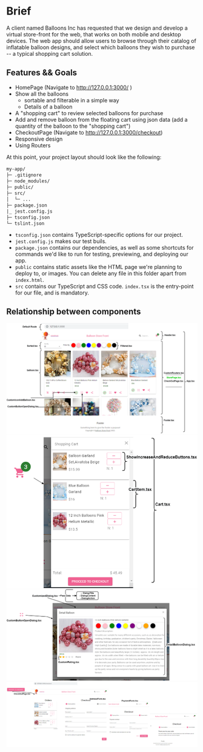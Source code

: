 # Brief


A client named Balloons Inc has requested that we design and develop a virtual store-front for the web, that works on both mobile and desktop devices. The web app should allow users to browse through their catalog of inflatable balloon designs, and select which balloons they 
wish to purchase -- a typical shopping cart solution.

## Features && Goals

- HomePage (Navigate to http://127.0.0.1:3000/ )
- Show all the balloons
   - sortable and filterable in a simple way
   - Details of a balloon
-  A "shopping cart" to review selected balloons for purchase
- Add and remove balloon from the floating cart using json data (add a quantity of the balloon to the "shopping cart")
- CheckoutPage (Navigate to http://127.0.0.1:3000/checkout)
- Responsive design
- Using Routers


At this point, your project layout should look like the following:

```text
my-app/
├─ .gitignore
├─ node_modules/
├─ public/
├─ src/
│  └─ ...
├─ package.json
|_ jest.config.js
├─ tsconfig.json
└─ tslint.json
```

* `tsconfig.json` contains TypeScript-specific options for our project.
* `jest.config.js` makes our test buils.
* `package.json` contains our dependencies, as well as some shortcuts for commands we'd like to run for testing, previewing, and deploying our app.
* `public` contains static assets like the HTML page we're planning to deploy to, or images. You can delete any file in this folder apart from `index.html`.
* `src` contains our TypeScript and CSS code. `index.tsx` is the entry-point for our file, and is mandatory.


## Relationship between components

![img](https://github.com/sarlakZM/web-balloon-storefront-react/blob/master/public/assets/view-project/Page-1.drawio.png)
![img](https://github.com/sarlakZM/web-balloon-storefront-react/blob/master/public/assets/view-project/Page-2.drawio.png)
![img](https://github.com/sarlakZM/web-balloon-storefront-react/blob/master/public/assets/view-project/Page-3.drawio.png)
![img](https://github.com/sarlakZM/web-balloon-storefront-react/blob/master/public/assets/view-project/Page-4.drawio.png)


